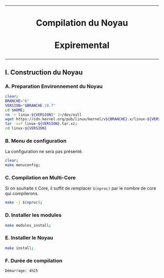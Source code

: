 --------------------------------------------------------------------------------------
# <p align='center'> Compilation du Noyau </p>

# <p align='center'>  Expiremental </p>


--------------------------------------------------------------------------------------
## I. Construction du Noyau
### A. Preparation Environnement du Noyau
``` bash
clear;
BRANCHE="6"
VERSION="$BRANCHE.10.7"
cd $HOME;
rm -r linux-${VERSION}* 2>/dev/null
wget https://cdn.kernel.org/pub/linux/kernel/v${BRANCHE}.x/linux-${VERSION}.tar.xz 2>/dev/null;
tar -xvf linux-${VERSION}.tar.xz;
cd linux-${VERSION}
```

### B. Menu de configuration
La configuration ne sera pas présenté.
```bash
clear;
make menuconfig;
```

### C. Compilation en Multi-Core
Si on souhaite `X` Core, il suffit de remplacer `$(nproc)` par le nombre de core qui compilerons.
```bash
make -j $(nproc);
```

### D. Installer les modules
```bash
make modules_install;
```

### E. Installer le Noyau
```bash
make install;
```

### F. Durée de compilation
```
Démarrage: 4h25
```
